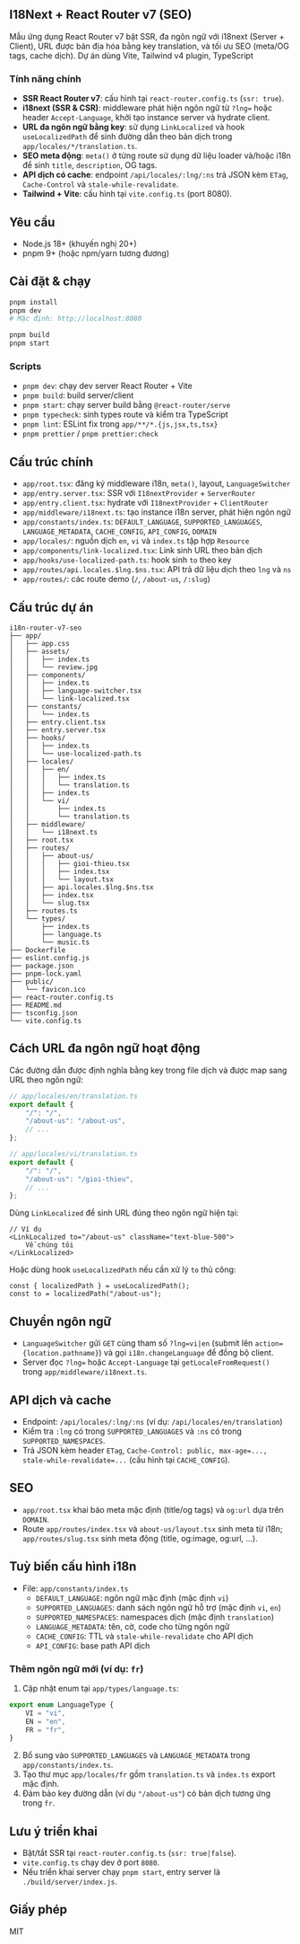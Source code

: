 ## I18Next + React Router v7 (SEO)

Mẫu ứng dụng React Router v7 bật SSR, đa ngôn ngữ với i18next (Server + Client), URL được bản địa hóa bằng key translation, và tối ưu SEO (meta/OG tags, cache dịch). Dự án dùng Vite, Tailwind v4 plugin, TypeScript

### Tính năng chính

- **SSR React Router v7**: cấu hình tại `react-router.config.ts` (`ssr: true`).
- **i18next (SSR & CSR)**: middleware phát hiện ngôn ngữ từ `?lng=` hoặc header `Accept-Language`, khởi tạo instance server và hydrate client.
- **URL đa ngôn ngữ bằng key**: sử dụng `LinkLocalized` và hook `useLocalizedPath` để sinh đường dẫn theo bản dịch trong `app/locales/*/translation.ts`.
- **SEO meta động**: `meta()` ở từng route sử dụng dữ liệu loader và/hoặc i18n để sinh `title`, `description`, OG tags.
- **API dịch có cache**: endpoint `/api/locales/:lng/:ns` trả JSON kèm `ETag`, `Cache-Control` và `stale-while-revalidate`.
- **Tailwind + Vite**: cấu hình tại `vite.config.ts` (port 8080).

## Yêu cầu

- Node.js 18+ (khuyến nghị 20+)
- pnpm 9+ (hoặc npm/yarn tương đương)

## Cài đặt & chạy

```bash
pnpm install
pnpm dev
# Mặc định: http://localhost:8080

pnpm build
pnpm start
```

### Scripts

- `pnpm dev`: chạy dev server React Router + Vite
- `pnpm build`: build server/client
- `pnpm start`: chạy server build bằng `@react-router/serve`
- `pnpm typecheck`: sinh types route và kiểm tra TypeScript
- `pnpm lint`: ESLint fix trong `app/**/*.{js,jsx,ts,tsx}`
- `pnpm prettier` / `pnpm prettier:check`

## Cấu trúc chính

- `app/root.tsx`: đăng ký middleware i18n, `meta()`, layout, `LanguageSwitcher`
- `app/entry.server.tsx`: SSR với `I18nextProvider` + `ServerRouter`
- `app/entry.client.tsx`: hydrate với `I18nextProvider` + `ClientRouter`
- `app/middleware/i18next.ts`: tạo instance i18n server, phát hiện ngôn ngữ
- `app/constants/index.ts`: `DEFAULT_LANGUAGE`, `SUPPORTED_LANGUAGES`, `LANGUAGE_METADATA`, `CACHE_CONFIG`, `API_CONFIG`, `DOMAIN`
- `app/locales/`: nguồn dịch `en`, `vi` và `index.ts` tập hợp `Resource`
- `app/components/link-localized.tsx`: Link sinh URL theo bản dịch
- `app/hooks/use-localized-path.ts`: hook sinh `to` theo key
- `app/routes/api.locales.$lng.$ns.tsx`: API trả dữ liệu dịch theo `lng` và `ns`
- `app/routes/`: các route demo (`/`, `/about-us`, `/:slug`)

## Cấu trúc dự án

```text
i18n-router-v7-seo
├── app/
│   ├── app.css
│   ├── assets/
│   │   ├── index.ts
│   │   └── review.jpg
│   ├── components/
│   │   ├── index.ts
│   │   ├── language-switcher.tsx
│   │   └── link-localized.tsx
│   ├── constants/
│   │   └── index.ts
│   ├── entry.client.tsx
│   ├── entry.server.tsx
│   ├── hooks/
│   │   ├── index.ts
│   │   └── use-localized-path.ts
│   ├── locales/
│   │   ├── en/
│   │   │   ├── index.ts
│   │   │   └── translation.ts
│   │   ├── index.ts
│   │   └── vi/
│   │       ├── index.ts
│   │       └── translation.ts
│   ├── middleware/
│   │   └── i18next.ts
│   ├── root.tsx
│   ├── routes/
│   │   ├── about-us/
│   │   │   ├── gioi-thieu.tsx
│   │   │   ├── index.tsx
│   │   │   └── layout.tsx
│   │   ├── api.locales.$lng.$ns.tsx
│   │   ├── index.tsx
│   │   └── slug.tsx
│   ├── routes.ts
│   └── types/
│       ├── index.ts
│       ├── language.ts
│       └── music.ts
├── Dockerfile
├── eslint.config.js
├── package.json
├── pnpm-lock.yaml
├── public/
│   └── favicon.ico
├── react-router.config.ts
├── README.md
├── tsconfig.json
└── vite.config.ts
```

## Cách URL đa ngôn ngữ hoạt động

Các đường dẫn được định nghĩa bằng key trong file dịch và được map sang URL theo ngôn ngữ:

```ts
// app/locales/en/translation.ts
export default {
    "/": "/",
    "/about-us": "/about-us",
    // ...
};

// app/locales/vi/translation.ts
export default {
    "/": "/",
    "/about-us": "/gioi-thieu",
    // ...
};
```

Dùng `LinkLocalized` để sinh URL đúng theo ngôn ngữ hiện tại:

```tsx
// Ví dụ
<LinkLocalized to="/about-us" className="text-blue-500">
    Về chúng tôi
</LinkLocalized>
```

Hoặc dùng hook `useLocalizedPath` nếu cần xử lý `to` thủ công:

```tsx
const { localizedPath } = useLocalizedPath();
const to = localizedPath("/about-us");
```

## Chuyển ngôn ngữ

- `LanguageSwitcher` gửi `GET` cùng tham số `?lng=vi|en` (submit lên `action={location.pathname}`) và gọi `i18n.changeLanguage` để đồng bộ client.
- Server đọc `?lng=` hoặc `Accept-Language` tại `getLocaleFromRequest()` trong `app/middleware/i18next.ts`.

## API dịch và cache

- Endpoint: `/api/locales/:lng/:ns` (ví dụ: `/api/locales/en/translation`)
- Kiểm tra `:lng` có trong `SUPPORTED_LANGUAGES` và `:ns` có trong `SUPPORTED_NAMESPACES`.
- Trả JSON kèm header `ETag`, `Cache-Control: public, max-age=..., stale-while-revalidate=...` (cấu hình tại `CACHE_CONFIG`).

## SEO

- `app/root.tsx` khai báo meta mặc định (title/og tags) và `og:url` dựa trên `DOMAIN`.
- Route `app/routes/index.tsx` và `about-us/layout.tsx` sinh meta từ i18n; `app/routes/slug.tsx` sinh meta động (title, og:image, og:url, ...).

## Tuỳ biến cấu hình i18n

- File: `app/constants/index.ts`
    - `DEFAULT_LANGUAGE`: ngôn ngữ mặc định (mặc định `vi`)
    - `SUPPORTED_LANGUAGES`: danh sách ngôn ngữ hỗ trợ (mặc định `vi`, `en`)
    - `SUPPORTED_NAMESPACES`: namespaces dịch (mặc định `translation`)
    - `LANGUAGE_METADATA`: tên, cờ, code cho từng ngôn ngữ
    - `CACHE_CONFIG`: TTL và `stale-while-revalidate` cho API dịch
    - `API_CONFIG`: base path API dịch

### Thêm ngôn ngữ mới (ví dụ: `fr`)

1. Cập nhật enum tại `app/types/language.ts`:

```ts
export enum LanguageType {
    VI = "vi",
    EN = "en",
    FR = "fr",
}
```

2. Bổ sung vào `SUPPORTED_LANGUAGES` và `LANGUAGE_METADATA` trong `app/constants/index.ts`.
3. Tạo thư mục `app/locales/fr` gồm `translation.ts` và `index.ts` export mặc định.
4. Đảm bảo key đường dẫn (ví dụ `"/about-us"`) có bản dịch tương ứng trong `fr`.

## Lưu ý triển khai

- Bật/tắt SSR tại `react-router.config.ts` (`ssr: true|false`).
- `vite.config.ts` chạy dev ở port `8080`.
- Nếu triển khai server chạy `pnpm start`, entry server là `./build/server/index.js`.

## Giấy phép

MIT
